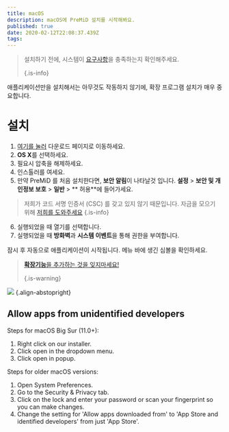 ```yaml
---
title: macOS
description: macOS에 PreMiD 설치를 시작해봐요.
published: true
date: 2020-02-12T22:08:37.439Z
tags:
---
```


> 설치하기 전에, 시스템이 [요구사항](/install/requirements)을 충족하는지 확인해주세요. 
> 
> {.is-info}

애플리케이션만을 설치해서는 아무것도 작동하지 않기에, 확장 프로그램 설치가 매우 중요합니다.

# 설치
1. [여기를 눌러](https://premid.app/downloads) 다운로드 페이지로 이동하세요.
2. **OS X**를 선택하세요.
3. 필요시 압축을 해제하세요.
4. 인스톨러를 여세요.
5. 만약 PreMiD 를 처음 설치한다면, **보안 알림**이 나타날것 입니다. **설정** > **보안 및 개인정보 보호** > **일반** > ** 허용**에 들어가세요.
> 저희가 코드 서명 인증서 (CSC) 를 갖고 있지 않기 때문입니다. 자금을 모으기 위해 [저희를 도와주세요](https://www.patreon.com/Timeraa) {.is-info}
6. 실행되었을 때 열기를 선택합니다.
7. 실행되었을 때 **방화벽**과 **시스템 이벤트**을 통해 권한을 부여합니다.

잠시 후 자동으로 애플리케이션이 시작됩니다. 메뉴 바에 생긴 심볼을 확인하세요.

> [**확장기능**을 추가하는 것을 잊지마세요!](/install) 
> 
> {.is-warning}

![](https://img.icons8.com/color/2x/mac-logo.png) {.align-abstopright}

## Allow apps from unidentified developers
Steps for macOS Big Sur (11.0+):
1. Right click on our installer.
2. Click open in the dropdown menu.
3. Click open in popup.

Steps for older macOS versions:
1. Open System Preferences.
2. Go to the Security & Privacy tab.
3. Click on the lock and enter your password or scan your fingerprint so you can make changes.
4. Change the setting for 'Allow apps downloaded from' to 'App Store and identified developers' from just 'App Store'.
